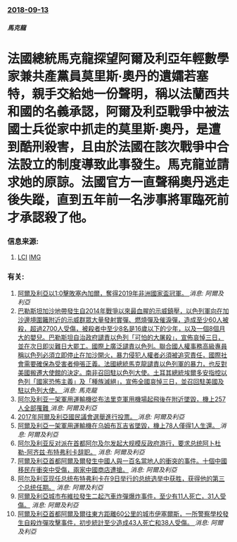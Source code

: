 ### [2018-09-13](/news/2018/09/13/index.md)

##### 馬克龍
# 法國總統馬克龍探望阿爾及利亞年輕數學家兼共產黨員莫里斯·奧丹的遺孀若塞特，親手交給她一份聲明，稱以法蘭西共和國的名義承認，阿爾及利亞戰爭中被法國士兵從家中抓走的莫里斯·奧丹，是遭到酷刑殺害，且由於法國在該次戰爭中合法設立的制度導致此事發生。馬克龍並請求她的原諒。法國官方一直聲稱奧丹逃走後失蹤，直到五年前一名涉事將軍臨死前才承認殺了他。 




### 信息来源:

1. [LCI](https://www.lci.fr/politique/guerre-d-algerie-macron-demande-pardon-a-la-veuve-de-maurice-audin-et-reconnait-un-systeme-de-torture-2098323.html) [IMG](https://photos.lci.fr/images/1280/720/guerre-d-algerie-macron-demande-pardon-a-la-veuve-de-maurice-audin-et-reconnait-un-systeme-de-torture-20180913-1602-2656ff-0@1x.jpeg)

### 有关:

1. [阿爾及利亞以1:0擊敗塞內加爾，奪得2019年非洲國家盃冠軍。 ](/zh/news/2019/07/19/阿爾及利亞以1-0擊敗塞內加爾-奪得2019年非洲國家盃冠軍.md) _消息: 阿爾及利亞_
2. [巴勒斯坦加沙地帶發生自2014年戰爭以來最血腥的示威鎮壓，以色列軍向在加沙邊境圍籬附近的示威群眾大量發射實彈、燃燒彈及催淚彈，造成至少60人被殺，超過2700人受傷，被殺者中至少8名是16歲以下的少年，以及一個8個月大的嬰兒。巴勒斯坦自治政府譴責以色列「可怕的大屠殺」，宣佈哀悼三日，並在次日即災難日大罷工。國際上廣泛譴責以色列。聯合國人權事務高級專員稱以色列必須立即停止在加沙開火，暴力侵犯人權者必須被追究責任，國際社會需要確保為受害者伸張正義。法國總統馬克龍譴責以色列軍的暴力，也反對美國搬遷大使館的決定。南非召回駐以色列大使。土耳其總統埃爾多安指控以色列「國家恐怖主義」及「種族滅絕」，宣佈全國哀悼三日，並召回駐美國及駐以色列大使。 ](/zh/news/2018/05/14/巴勒斯坦加沙地帶發生自2014年戰爭以來最血腥的示威鎮壓-以色列軍向在加沙邊境圍籬附近的示威群眾大量發射實彈-燃燒彈及催.md) _消息: 馬克龍_
3. [阿尔及利亚一架軍用運輸機從布法里克軍用機場起飛後在附近墜毀，機上257人全部罹難 ](/zh/news/2018/04/11/阿尔及利亚一架軍用運輸機從布法里克軍用機場起飛後在附近墜毀-機上257人全部罹難.md) _消息: 阿爾及利亞_
4. [ 2017年阿爾及利亞國民議會選舉進行投票。 ](/zh/news/2017/05/4/2017年阿爾及利亞國民議會選舉進行投票.md) _消息: 阿爾及利亞_
5. [阿爾及利亞一架軍用運輸機在乌姆布瓦吉省墜毀，機上78人僅得1人生還。 ](/zh/news/2014/02/11/阿爾及利亞一架軍用運輸機在乌姆布瓦吉省墜毀-機上78人僅得1人生還.md) _消息: 阿爾及利亞_
6. [阿尔及利亚反对派在首都阿尔及尔发起大规模反政府游行，要求总统阿卜杜勒-阿齐兹·布特弗利卡辞职。](/zh/news/2011/02/12/阿尔及利亚反对派在首都阿尔及尔发起大规模反政府游行-要求总统阿卜杜勒-阿齐兹-布特弗利卡辞职.md) _消息: 阿爾及利亞_
7. [ 阿爾及利亞首都阿爾及爾發生中國人與一百名當地人的衝突的事件。十個中國移民在衝突中受傷，兩家中國商店遭搶。](/zh/news/2009/08/4/阿爾及利亞首都阿爾及爾發生中國人與一百名當地人的衝突的事件-十個中國移民在衝突中受傷-兩家中國商店遭搶.md) _消息: 阿爾及利亞_
8. [ 阿尔及利亚现任总统布特弗利卡在9日举行的总统选举中获胜，获得他的第三个总统任期。](/zh/news/2009/04/10/阿尔及利亚现任总统布特弗利卡在9日举行的总统选举中获胜-获得他的第三个总统任期.md) _消息: 阿爾及利亞_
9. [ 阿爾及利亞城市布維拉發生二起汽車炸彈爆炸事件，至少有11人死亡，31人受傷。](/zh/news/2008/08/20/阿爾及利亞城市布維拉發生二起汽車炸彈爆炸事件-至少有11人死亡-31人受傷.md) _消息: 阿爾及利亞_
10. [阿爾及利亞首都阿爾及爾往東方距離60公里的城市伊塞爾斯，一所警察學校發生自殺炸彈攻擊事件，初步統計至少造成43人死亡和38人受傷。 ](/zh/news/2008/08/19/阿爾及利亞首都阿爾及爾往東方距離60公里的城市伊塞爾斯-一所警察學校發生自殺炸彈攻擊事件-初步統計至少造成43人死亡和3.md) _消息: 阿爾及利亞_
